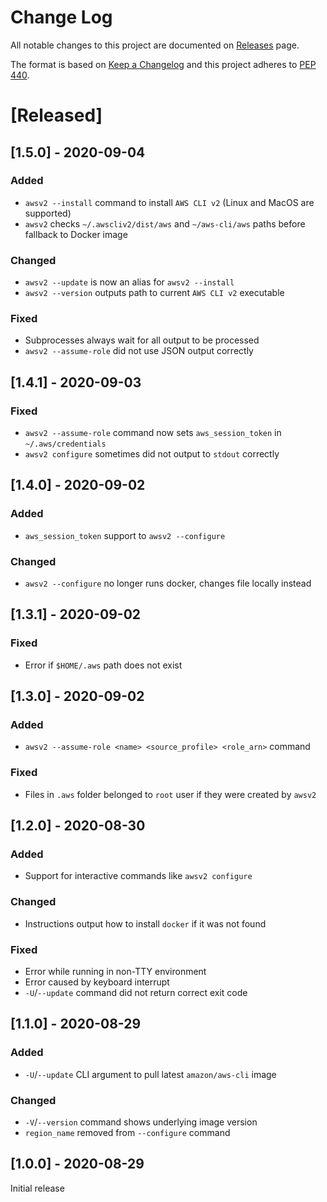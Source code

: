 # Change Log

All notable changes to this project are documented on [Releases](https://github.com/vemel/awscliv2/releases) page.
 
The format is based on [Keep a Changelog](http://keepachangelog.com/)
and this project adheres to [PEP 440](https://www.python.org/dev/peps/pep-0440/).

# [Released]

## [1.5.0] - 2020-09-04

### Added

- `awsv2 --install` command to install `AWS CLI v2` (Linux and MacOS are supported)
- `awsv2` checks `~/.awscliv2/dist/aws` and `~/aws-cli/aws` paths before fallback to Docker image

### Changed

- `awsv2 --update` is now an alias for `awsv2 --install`
- `awsv2 --version` outputs path to current `AWS CLI v2` executable

### Fixed

- Subprocesses always wait for all output to be processed
- `awsv2 --assume-role` did not use JSON output correctly

## [1.4.1] - 2020-09-03

### Fixed

- `awsv2 --assume-role` command now sets `aws_session_token` in `~/.aws/credentials`
- `awsv2 configure` sometimes did not output to `stdout` correctly

## [1.4.0] - 2020-09-02

### Added

- `aws_session_token` support to `awsv2 --configure`

### Changed

- `awsv2 --configure` no longer runs docker, changes file locally instead

## [1.3.1] - 2020-09-02

### Fixed

- Error if `$HOME/.aws` path does not exist

## [1.3.0] - 2020-09-02

### Added

- `awsv2 --assume-role <name> <source_profile> <role_arn>` command

### Fixed

- Files in `.aws` folder belonged to `root` user if they were created by `awsv2`

## [1.2.0] - 2020-08-30

### Added

- Support for interactive commands like `awsv2 configure`

### Changed

- Instructions output how to install `docker` if it was not found

### Fixed

- Error while running in non-TTY environment
- Error caused by keyboard interrupt
- `-U`/`--update` command did not return correct exit code

## [1.1.0] - 2020-08-29

### Added

- `-U`/`--update` CLI argument to pull latest `amazon/aws-cli` image

### Changed

- `-V`/`--version` command shows underlying image version
- `region_name` removed from `--configure` command

## [1.0.0] - 2020-08-29

Initial release